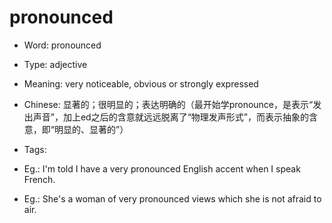 # pronounced

- Word: pronounced

- Type: adjective
- Meaning: very noticeable, obvious or strongly expressed
- Chinese: 显著的；很明显的；表达明确的（最开始学pronounce，是表示“发出声音”，加上ed之后的含意就远远脱离了“物理发声形式”，而表示抽象的含意，即“明显的、显著的”）
- Tags: 
- Eg.: I'm told I have a very pronounced English accent when I speak French.
- Eg.: She's a woman of very pronounced views which she is not afraid to air.

